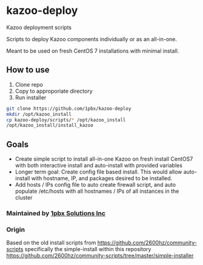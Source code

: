 # kazoo-deploy


Kazoo deployment scripts

Scripts to deploy Kazoo components individually or as an all-in-one.

Meant to be used on fresh CentOS 7 installations with minimal install.

## How to use

1. Clone repo
2. Copy to approporiate directory
3. Run installer
```sh
git clone https://github.com/1pbx/kazoo-deploy
mkdir /opt/kazoo_install
cp kazoo-deploy/scripts/* /opt/kazoo_install
/opt/kazoo_install/install_kazoo
```

## Goals
- Create simple script to install all-in-one Kazoo on fresh install CentOS7 with both interactive install and auto-install with provided variables
- Longer term goal: Create config file based install.  This would allow auto-install with hostname, IP, and packages desired to be installed.
- Add hosts / IPs config file to auto create firewall script, and auto populate /etc/hosts with all hostnames / IPs of all instances in the cluster


### Maintained by [1pbx Solutions Inc](https://1pbx.io)

### Origin

Based on the old install scripts from https://github.com/2600hz/community-scripts specifically the simple-install within this repository https://github.com/2600hz/community-scripts/tree/master/simple-installer
